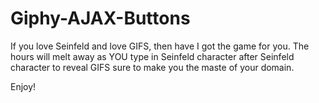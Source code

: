 # Giphy-AJAX-Buttons

If you love Seinfeld and love GIFS, then have I got the game for you. The hours will melt away as YOU type in Seinfeld character after Seinfeld character to reveal GIFS sure to make you the maste of your domain.

Enjoy!